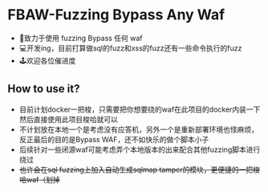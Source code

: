 # FBAW-Fuzzing Bypass Any Waf
- 🧱致力于使用 fuzzing Bypass 任何 waf
- 💻开发ing，目前打算做sql的fuzz和xss的fuzz还有一些命令执行的fuzz
- 🕹️欢迎各位催进度

## How to use it?
- 目前计划docker一把梭，只需要把你想要绕的waf在此项目的docker内装一下然后直接使用此项目梭哈就可以
- 不计划放在本地一个是考虑没有应答机，另外一个是重新部署环境也怪麻烦，反正最后的目的是Bypass WAF，还不如快乐的做个脚本小子
- 后续针对一些闭源waf可能考虑弄个本地版本的出来配合其他fuzzing脚本进行绕过
- ~~也许会在sql fuzzing上加入自动生成sqlmap tamper的模块，更便捷的一把梭哈waf（划掉~~
